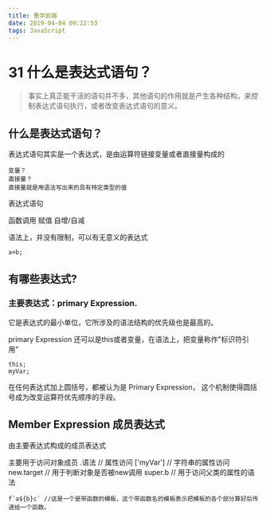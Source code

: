 ```yaml
---
title: 重学前端
date: 2019-04-04 09:22:53
tags: JavaScript
---
```


# 31 什么是表达式语句？

>事实上真正能干活的语句并不多，其他语句的作用就是产生各种结构，来控制表达式语句执行，或者改变表达式语句的意义。

## 什么是表达式语句？

表达式语句其实是一个表达式，是由运算符链接变量或者直接量构成的

```
变量？
直接量？
直接量就是用语法写出来的具有特定类型的值
```

表达式语句

函数调用
赋值
自增/自减

语法上，并没有限制，可以有无意义的表达式
```
a+b;
```

## 有哪些表达式?

### 主要表达式：primary Expression.

它是表达式的最小单位，它所涉及的语法结构的优先级也是最高的。

primary Expression 还可以是this或者变量，在语法上，把变量称作"标识符引用"

```
this;
myVar;
```

在任何表达式加上圆括号，都被认为是 Primary Expression， 这个机制使得圆括号成为改变运算符优先顺序的手段。


## Member Expression 成员表达式

由主要表达式构成的成员表达式

主要用于访问对象成员 
.语法 // 属性访问
['myVar'] // 字符串的属性访问
new.target // 用于判断对象是否被new调用
super.b // 用于访问父类的属性的语法

```
f`a${b}c` //这是一个是带函数的模板，这个带函数名的模板表示把模板的各个部分算好后传递给一个函数。
```
<!-- ToDo -->

